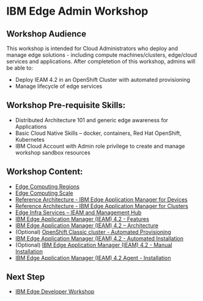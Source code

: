 # IBM Edge Admin Workshop

## Workshop Audience
This workshop is intended for Cloud Administrators who deploy and manage edge solutions - including
compute machines/clusters, edge/cloud services and applications. After completetion of this workshop,
admins will be able to:
- Deploy IEAM 4.2 in an OpenShift Cluster with automated provisioning
- Manage lifecycle of edge services

## Workshop Pre-requisite Skills:
- Distributed Architecture 101 and generic edge awareness for Applications
- Basic Cloud Native Skills – docker, containers, Red Hat OpenShift, Kubernetes
- IBM Cloud Account with Admin role privilege to create and manage workshop sandbox resources

## Workshop Content:
- [Edge Computing Regions](edge-regions.md)
- [Edge Computing Scale](edge-scale.md)
- [Reference Architecture - IBM Edge Application Manager for Devices](reference-architecture-devices.md)
- [Reference Architecture - IBM Edge Application Manager for Clusters](reference-architecture-clusters.md)
- [Edge Infra Services – IEAM and Management Hub](edge-infra-services.md)
- [IBM Edge Application Manager (IEAM) 4.2 - Features](ieam42-features.md)
- [IBM Edge Application Manager (IEAM) 4.2 – Architecture](ieam42-architecture.md)
- (Optional) [OpenShift Classic cluster - Automated Provisioning](openshift-automation.md)
- [IBM Edge Application Manager (IEAM) 4.2 - Automated Installation](ieam42-automation.md)
- (Optional) [IBM Edge Application Manager (IEAM) 4.2 - Manual Installation](ieam42-installation.md)
- [IBM Edge Application Manager (IEAM) 4.2 Agent - Installation](ieam42-agent-deploy.md)

## Next Step
- [IBM Edge Developer Workshop](edge-workshop-developer.md)